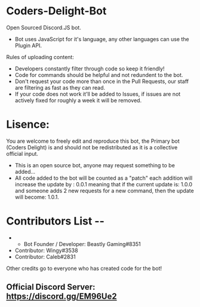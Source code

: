 # Coders-Delight-Bot
Open Sourced Discord.JS bot.
* Bot uses JavaScript for it's language, any other languages can use the Plugin API.

Rules of uploading content:
- Developers constantly filter through code so keep it friendly!
- Code for commands should be helpful and not redundent to the bot.
- Don't request your code more than once in the Pull Requests, our staff are filtering as fast as they can read.
- If your code does not work it'll be added to Issues, if issues are not actively fixed for roughly a week it will be removed.


# Lisence:
You are welcome to freely edit and reproduce this bot, the Primary bot (Coders Delight) is and should not be redistributed as it is a collective official input.
* This is an open source bot, anyone may request something to be added...
* All code added to the bot will be counted as a "patch" each addition will increase the update by : 0.0.1 meaning that if the current update is: 1.0.0 and someone adds 2 new requests for a new command, then the update will become: 1.0.1.

# Contributors List --
* * Bot Founder / Developer: Beastly Gaming#8351
* Contributor: Wingy#3538
* Contributor: Caleb#2831


Other credits go to everyone who has created code for the bot!

## Official Discord Server: https://discord.gg/EM96Ue2
